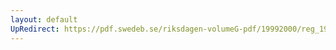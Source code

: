 ```yaml
---
layout: default
UpRedirect: https://pdf.swedeb.se/riksdagen-volumeG-pdf/19992000/reg_19992000/reg_19992000_0193.pdf
---
```

